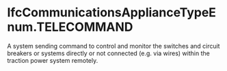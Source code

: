 IfcCommunicationsApplianceTypeEnum.TELECOMMAND
==============================================
A system sending command to control and monitor the switches and circuit
breakers or systems directly or not connected (e.g. via wires) within the
traction power system remotely.  


